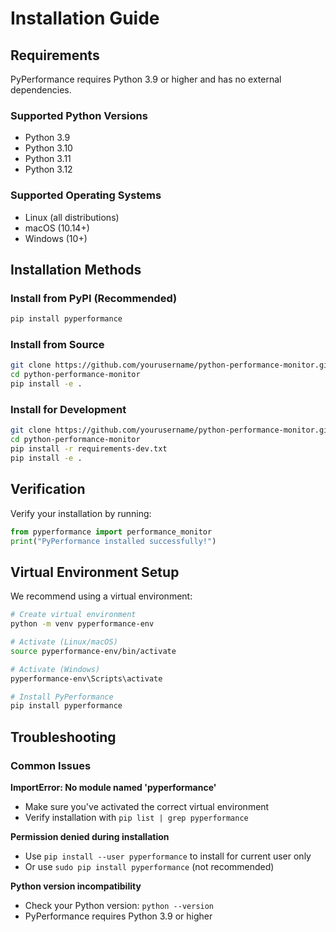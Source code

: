 # Installation Guide

## Requirements

PyPerformance requires Python 3.9 or higher and has no external dependencies.

### Supported Python Versions
- Python 3.9
- Python 3.10
- Python 3.11
- Python 3.12

### Supported Operating Systems
- Linux (all distributions)
- macOS (10.14+)
- Windows (10+)

## Installation Methods

### Install from PyPI (Recommended)

```bash
pip install pyperformance
```

### Install from Source

```bash
git clone https://github.com/yourusername/python-performance-monitor.git
cd python-performance-monitor
pip install -e .
```

### Install for Development

```bash
git clone https://github.com/yourusername/python-performance-monitor.git
cd python-performance-monitor
pip install -r requirements-dev.txt
pip install -e .
```

## Verification

Verify your installation by running:

```python
from pyperformance import performance_monitor
print("PyPerformance installed successfully!")
```

## Virtual Environment Setup

We recommend using a virtual environment:

```bash
# Create virtual environment
python -m venv pyperformance-env

# Activate (Linux/macOS)
source pyperformance-env/bin/activate

# Activate (Windows)
pyperformance-env\Scripts\activate

# Install PyPerformance
pip install pyperformance
```

## Troubleshooting

### Common Issues

**ImportError: No module named 'pyperformance'**
- Make sure you've activated the correct virtual environment
- Verify installation with `pip list | grep pyperformance`

**Permission denied during installation**
- Use `pip install --user pyperformance` to install for current user only
- Or use `sudo pip install pyperformance` (not recommended)

**Python version incompatibility**
- Check your Python version: `python --version`
- PyPerformance requires Python 3.9 or higher
